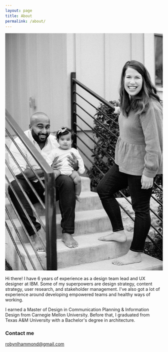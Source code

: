 ```yaml
---
layout: page
title: About
permalink: /about/
---
```


![photo of Robyn and her family](images/family-photo.jpg)

Hi there! I have 6 years of experience as a design team lead and UX designer at IBM. Some of my superpowers are design strategy, content strategy, user research, and stakeholder management. I've also got a lot of experience around developing empowered teams and healthy ways of working.

I earned a Master of Design in Communication Planning & Information Design from Carnegie Mellon University. Before that, I graduated from Texas A&M University with a Bachelor's degree in architecture.

### Contact me

[robynlhammond@gmail.com](mailto:robynlhammond@gmail.com)
